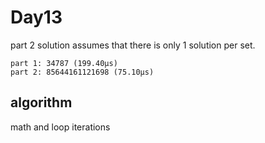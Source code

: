 # Day13

part 2 solution assumes that there is only 1 solution per set.

```
part 1: 34787 (199.40µs)
part 2: 85644161121698 (75.10µs)
```

## algorithm

math and loop iterations